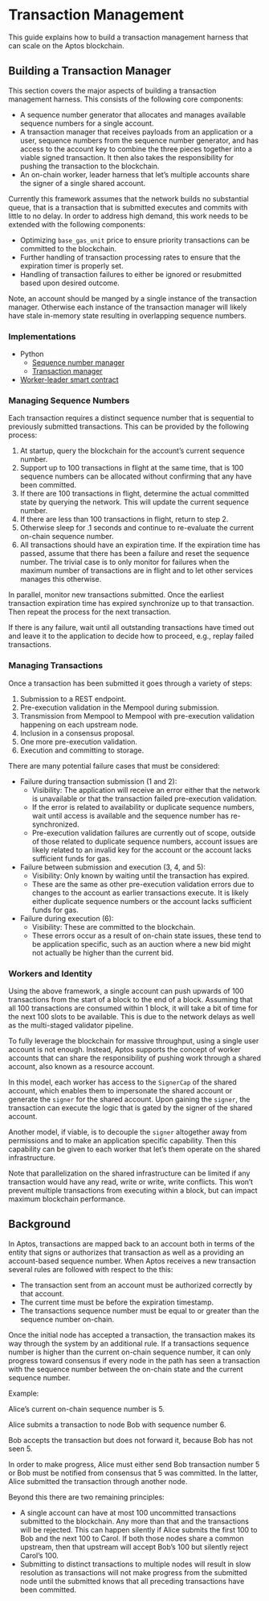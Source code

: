 # Transaction Management

This guide explains how to build a transaction management harness that can scale on the Aptos blockchain.

## Building a Transaction Manager

This section covers the major aspects of building a transaction management harness. This consists of the following core components:

- A sequence number generator that allocates and manages available sequence numbers for a single account.
- A transaction manager that receives payloads from an application or a user, sequence numbers from the sequence number generator, and has access to the account key to combine the three pieces together into a viable signed transaction. It then also takes the responsibility for pushing the transaction to the blockchain.
- An on-chain worker, leader harness that let’s multiple accounts share the signer of a single shared account.

Currently this framework assumes that the network builds no substantial queue, that is a transaction that is submitted executes and commits with little to no delay. In order to address high demand, this work needs to be extended with the following components:

- Optimizing `base_gas_unit` price to ensure priority transactions can be committed to the blockchain.
- Further handling of transaction processing rates to ensure that the expiration timer is properly set.
- Handling of transaction failures to either be ignored or resubmitted based upon desired outcome.

Note, an account should be manged by a single instance of the transaction manager. Otherwise each instance of the transaction manager will likely have stale in-memory state resulting in overlapping sequence numbers.

### Implementations

- Python
    - [Sequence number manager](https://github.com/aptos-labs/aptos-core/pull/7987)
    - [Transaction manager](https://github.com/aptos-labs/aptos-core/pull/7987)
- [Worker-leader smart contract](https://github.com/aptos-labs/aptos-core/pull/7986)

### Managing Sequence Numbers

Each transaction requires a distinct sequence number that is sequential to previously submitted transactions. This can be provided by the following process:

1. At startup, query the blockchain for the account’s current sequence number.
2. Support up to 100 transactions in flight at the same time, that is 100 sequence numbers can be allocated without confirming that any have been committed.
3. If there are 100 transactions in flight, determine the actual committed state by querying the network. This will update the current sequence number.
4. If there are less than 100 transactions in flight, return to step 2.
5. Otherwise sleep for .1 seconds and continue to re-evaluate the current on-chain sequence number.
6. All transactions should have an expiration time. If the expiration time has passed, assume that there has been a failure and reset the sequence number. The trivial case is to only monitor for failures when the maximum number of transactions are in flight and to let other services manages this otherwise.

In parallel, monitor new transactions submitted. Once the earliest transaction expiration time has expired synchronize up to that transaction. Then repeat the process for the next transaction.

If there is any failure, wait until all outstanding transactions have timed out and leave it to the application to decide how to proceed, e.g., replay failed transactions.

### Managing Transactions

Once a transaction has been submitted it goes through a variety of steps:

1. Submission to a REST endpoint.
2. Pre-execution validation in the Mempool during submission.
3. Transmission from Mempool to Mempool with pre-execution validation happening on each upstream node.
4. Inclusion in a consensus proposal.
5. One more pre-execution validation.
6. Execution and committing to storage.

There are many potential failure cases that must be considered:

- Failure during transaction submission (1 and 2):
    - Visibility: The application will receive an error either that the network is unavailable or that the transaction failed pre-execution validation.
    - If the error is related to availability or duplicate sequence numbers, wait until access is available and the sequence number has re-synchronized.
    - Pre-execution validation failures are currently out of scope, outside of those related to duplicate sequence numbers, account issues are likely related to an invalid key for the account or the account lacks sufficient funds for gas.
- Failure between submission and execution (3, 4, and 5):
    - Visibility: Only known by waiting until the transaction has expired.
    - These are the same as other pre-execution validation errors due to changes to the account as earlier transactions execute. It is likely either duplicate sequence numbers or the account lacks sufficient funds for gas.
- Failure during execution (6):
    - Visibility: These are committed to the blockchain.
    - These errors occur as a result of on-chain state issues, these tend to be application specific, such as an auction where a new bid might not actually be higher than the current bid.

### Workers and Identity

Using the above framework, a single account can push upwards of 100 transactions from the start of a block to the end of a block. Assuming that all 100 transactions are consumed within 1 block, it will take a bit of time for the next 100 slots to be available. This is due to the network delays as well as the multi-staged validator pipeline.

To fully leverage the blockchain for massive throughput, using a single user account is not enough. Instead, Aptos supports the concept of worker accounts that can share the responsibility of pushing work through a shared account, also known as a resource account.

In this model, each worker has access to the `SignerCap` of the shared account, which enables them to impersonate the shared account or generate the `signer` for the shared account. Upon gaining the `signer`, the transaction can execute the logic that is gated by the signer of the shared account.

Another model, if viable, is to decouple the `signer` altogether away from permissions and to make an application specific capability. Then this capability can be given to each worker that let’s them operate on the shared infrastructure.

Note that parallelization on the shared infrastructure can be limited if any transaction would have any read, write or write, write conflicts. This won’t prevent multiple transactions from executing within a block, but can impact maximum blockchain performance.

## Background

In Aptos, transactions are mapped back to an account both in terms of the entity that signs or authorizes that transaction as well as a providing an account-based sequence number. When Aptos receives a new transaction several rules are followed with respect to the this:

- The transaction sent from an account must be authorized correctly by that account.
- The current time must be before the expiration timestamp.
- The transactions sequence number must be equal to or greater than the sequence number on-chain.

Once the initial node has accepted a transaction, the transaction makes its way through the system by an additional rule. If a transactions sequence number is higher than the current on-chain sequence number, it can only progress toward consensus if every node in the path has seen a transaction with the sequence number between the on-chain state and the current sequence number.

Example:

Alice’s current on-chain sequence number is 5.

Alice submits a transaction to node Bob with sequence number 6.

Bob accepts the transaction but does not forward it, because Bob has not seen 5.

In order to make progress, Alice must either send Bob transaction number 5 or Bob must be notified from consensus that 5 was committed. In the latter, Alice submitted the transaction through another node.

Beyond this there are two remaining principles:

- A single account can have at most 100 uncommitted transactions submitted to the blockchain. Any more than that and the transactions will be rejected. This can happen silently if Alice submits the first 100 to Bob and the next 100 to Carol. If both those nodes share a common upstream, then that upstream will accept Bob’s 100 but silently reject Carol’s 100.
- Submitting to distinct transactions to multiple nodes will result in slow resolution as transactions will not make progress from the submitted node until the submitted knows that all preceding transactions have been committed.
